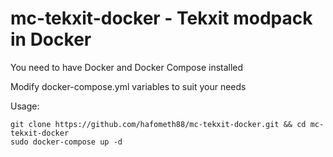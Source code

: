 # mc-tekxit-docker - Tekxit modpack in Docker

You need to have Docker and Docker Compose installed

Modify docker-compose.yml variables to suit your needs

Usage:
```
git clone https://github.com/hafometh88/mc-tekxit-docker.git && cd mc-tekxit-docker
sudo docker-compose up -d
```
